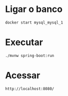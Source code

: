 # Ligar o banco

```
docker start mysql_mysql_1
```

# Executar

```
./mvnw spring-boot:run
```

# Acessar

```
http://localhost:8080/
```
